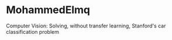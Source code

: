 # MohammedElmq
Computer Vision: Solving, without transfer learning, Stanford's car classification problem
